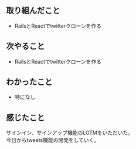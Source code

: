 ## 取り組んだこと
- RailsとReactでtwitterクローンを作る
## 次やること
- RailsとReactでtwitterクローンを作る
## わかったこと
- 特になし
## 感じたこと
サインイン、サインアップ機能のLGTMをいただいた。  
今日からtweets機能の開発をしていく。